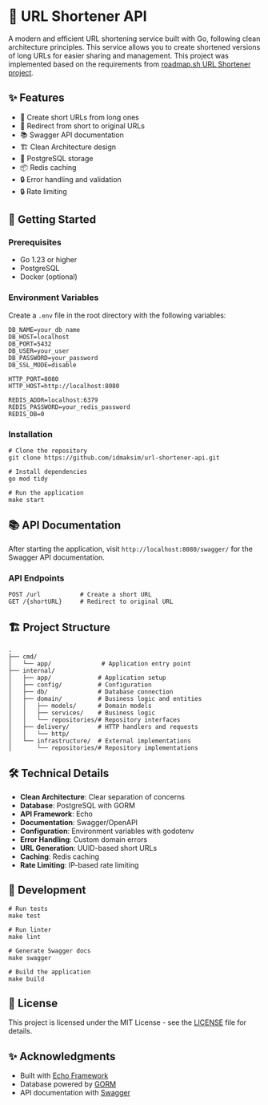 # 🔗 URL Shortener API

A modern and efficient URL shortening service built with Go, following clean architecture principles. This service allows you to create shortened versions of long URLs for easier sharing and management.
This project was implemented based on the requirements from [roadmap.sh URL Shortener project](https://roadmap.sh/projects/url-shortening-service).

## ✨ Features

- 🎯 Create short URLs from long ones
- 🔄 Redirect from short to original URLs
- 📚 Swagger API documentation
- 🏗️ Clean Architecture design
- 🐘 PostgreSQL storage
- 📦 Redis caching
- 🔒 Error handling and validation
- 🔒 Rate limiting

## 🚀 Getting Started

### Prerequisites

- Go 1.23 or higher
- PostgreSQL
- Docker (optional)

### Environment Variables

Create a `.env` file in the root directory with the following variables:

```
DB_NAME=your_db_name
DB_HOST=localhost
DB_PORT=5432
DB_USER=your_user
DB_PASSWORD=your_password
DB_SSL_MODE=disable

HTTP_PORT=8080
HTTP_HOST=http://localhost:8080

REDIS_ADDR=localhost:6379
REDIS_PASSWORD=your_redis_password
REDIS_DB=0
```

### Installation

```
# Clone the repository
git clone https://github.com/idmaksim/url-shortener-api.git

# Install dependencies
go mod tidy

# Run the application
make start
```

## 📚 API Documentation

After starting the application, visit `http://localhost:8080/swagger/` for the Swagger API documentation.

### API Endpoints

```
POST /url           # Create a short URL
GET /{shortURL}     # Redirect to original URL
```

## 🏗️ Project Structure

```
.
├── cmd/
│   └── app/              # Application entry point
├── internal/
│   ├── app/             # Application setup
│   ├── config/          # Configuration
│   ├── db/              # Database connection
│   ├── domain/          # Business logic and entities
│   │   ├── models/      # Domain models
│   │   ├── services/    # Business logic
│   │   └── repositories/# Repository interfaces
│   ├── delivery/        # HTTP handlers and requests
│   │   └── http/
│   └── infrastructure/  # External implementations
│       └── repositories/# Repository implementations
```

## 🛠️ Technical Details

- **Clean Architecture**: Clear separation of concerns
- **Database**: PostgreSQL with GORM
- **API Framework**: Echo
- **Documentation**: Swagger/OpenAPI
- **Configuration**: Environment variables with godotenv
- **Error Handling**: Custom domain errors
- **URL Generation**: UUID-based short URLs
- **Caching**: Redis caching
- **Rate Limiting**: IP-based rate limiting

## 🔨 Development

```
# Run tests
make test

# Run linter
make lint

# Generate Swagger docs
make swagger

# Build the application
make build
```

## 📄 License

This project is licensed under the MIT License - see the [LICENSE](LICENSE) file for details.

## ✨ Acknowledgments

- Built with [Echo Framework](https://echo.labstack.com/)
- Database powered by [GORM](https://gorm.io/)
- API documentation with [Swagger](https://swagger.io/)
